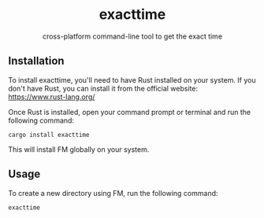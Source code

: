<div align="center">

# exacttime

cross-platform command-line tool to get the exact time

<div align="left">

## Installation

To install exacttime, you'll need to have Rust installed on your system. If you don't have Rust, you can install it from the official website: https://www.rust-lang.org/

Once Rust is installed, open your command prompt or terminal and run the following command:

`cargo install exacttime`

This will install FM globally on your system.

## Usage

To create a new directory using FM, run the following command:

`exacttime`

